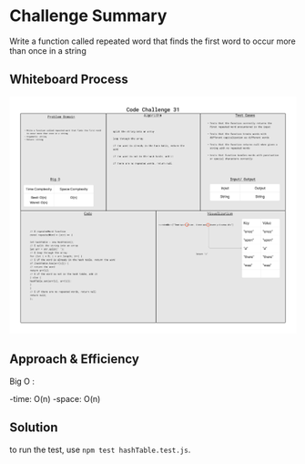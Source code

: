 # Challenge Summary

Write a function called repeated word that finds the first word to occur more than once in a string

## Whiteboard Process

![CodeChallenge31](../assets/codeChallenge-31.png)

## Approach & Efficiency

Big O :

-time: O(n)
-space: O(n)

## Solution

to run the test, use `npm test hashTable.test.js`.
